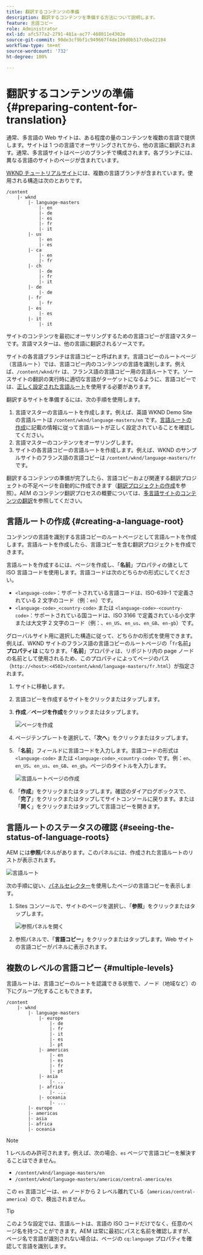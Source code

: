 ```yaml
---
title: 翻訳するコンテンツの準備
description: 翻訳するコンテンツを準備する方法について説明します。
feature: 言語コピー
role: Administrator
exl-id: afc577a2-2791-481a-ac77-468011e4302e
source-git-commit: 90de3cf9bf1c949667f4de109d0b517c6be22184
workflow-type: tm+mt
source-wordcount: '732'
ht-degree: 100%

---
```


# 翻訳するコンテンツの準備 {#preparing-content-for-translation}

通常、多言語の Web サイトは、ある程度の量のコンテンツを複数の言語で提供します。サイトは 1 つの言語でオーサリングされてから、他の言語に翻訳されます。通常、多言語サイトはページのブランチで構成されます。各ブランチには、異なる言語のサイトのページが含まれています。

[WKND チュートリアルサイト](/help/implementing/developing/introduction/develop-wknd-tutorial.md)には、複数の言語ブランチが含まれています。使用される構造は次のとおりです。

```text
/content
    |- wknd
        |- language-masters
            |- en
            |- de
            |- es
            |- fr
            |- it
        |- us
            |- en
            |- es
        |- ca
            |- en
            |- fr
        |- ch
            |- de
            |- fr
            |- it
        |- de
            |- de
        |- fr
            |- fr
        |- es
            |- es
        |- it
            |- it
```

サイトのコンテンツを最初にオーサリングするための言語コピーが言語マスターです。言語マスターは、他の言語に翻訳されるソースです。

サイトの各言語ブランチは言語コピーと呼ばれます。言語コピーのルートページ（言語ルート）では、言語コピー内のコンテンツの言語を識別します。例えば、`/content/wknd/fr` は、フランス語の言語コピー用の言語ルートです。ソースサイトの翻訳の実行時に適切な言語がターゲットになるように、言語コピーでは、[正しく設定された言語ルート](preparation.md#creating-a-language-root)を使用する必要があります。

翻訳するサイトを準備するには、次の手順を使用します。

1. 言語マスターの言語ルートを作成します。例えば、英語 WKND Demo Site の言語ルートは `/content/wknd/language-masters/en` です。[言語ルートの作成](preparation.md#creating-a-language-root)に記載の情報に従って言語ルートが正しく設定されていることを確認してください。
1. 言語マスターのコンテンツをオーサリングします。
1. サイトの各言語コピーの言語ルートを作成します。例えば、WKND のサンプルサイトのフランス語の言語コピーは `/content/wknd/language-masters/fr` です。

翻訳するコンテンツの準備が完了したら、言語コピーおよび関連する翻訳プロジェクトの不足ページを自動的に作成できます（[翻訳プロジェクトの作成](managing-projects.md)を参照）。AEM のコンテンツ翻訳プロセスの概要については、[多言語サイトのコンテンツの翻訳](overview.md)を参照してください。

## 言語ルートの作成 {#creating-a-language-root}

コンテンツの言語を識別する言語コピーのルートページとして言語ルートを作成します。言語ルートを作成したら、言語コピーを含む翻訳プロジェクトを作成できます。

言語ルートを作成するには、ページを作成し、「**名前**」プロパティの値として ISO 言語コードを使用します。言語コードは次のどちらかの形式にしてください。

* `<language-code>`：サポートされている言語コードは、ISO-639-1 で定義されている 2 文字のコード（例：`en`）です。
* `<language-code>_<country-code>` または `<language-code>-<country-code>`：サポートされている国コードは、ISO 3166 で定義されている小文字または大文字 2 文字のコード（例：、`en_US`、`en_us`、`en_GB`、`en-gb`）です。

グローバルサイト用に選択した構造に従って、どちらかの形式を使用できます。例えば、WKND サイトのフランス語の言語コピーのルートページの「`fr`名前&#x200B;**」プロパティは** になります。「**名前**」プロパティは、リポジトリ内の page ノードの名前として使用されるため、このプロパティによってページのパス（`http://<host>:<4502>/content/wknd/language-masters/fr.html`）が指定されます。

1. サイトに移動します。
1. 言語コピーを作成するサイトをクリックまたはタップします。
1. **作成**／**ページを作成**&#x200B;をクリックまたはタップします。

   ![ページを作成](../assets/create-page.png)

1. ページテンプレートを選択して、「**次へ**」をクリックまたはタップします。
1. 「**名前**」フィールドに言語コードを入力します。言語コードの形式は `<language-code>` または `<language-code>_<country-code>` です。例：`en`、`en_US`、`en_us`、`en_GB`、`en_gb`。ページのタイトルを入力します。

   ![言語ルートページの作成](../assets/create-language-root.png)

1. 「**作成**」をクリックまたはタップします。確認のダイアログボックスで、「**完了**」をクリックまたはタップしてサイトコンソールに戻ります。または「**開く**」をクリックまたはタップして言語コピーを開きます。

## 言語ルートのステータスの確認  {#seeing-the-status-of-language-roots}

AEM には&#x200B;**参照**&#x200B;パネルがあります。このパネルには、作成された言語ルートのリストが表示されます。

![言語ルート](../assets/language-roots.png)

次の手順に従い、[パネルセレクター](/help/sites-cloud/authoring/getting-started/basic-handling.md#rail-selector)を使用したページの言語コピーを表示します。

1. Sites コンソールで、サイトのページを選択し、「**参照**」をクリックまたはタップします。

   ![参照パネルを開く](../assets/opening-references-rail.png)

1. 参照パネルで、「**言語コピー**」をクリックまたはタップします。Web サイトの言語コピーがパネルに表示されます。

## 複数のレベルの言語コピー {#multiple-levels}

言語ルートは、言語コピーのルートを認識できる状態で、ノード（地域など）の下にグループ化することもできます。

```text
/content
    |- wknd
        |- language-masters
            |- europe
                |- de
                |- fr
                |- it
                |- es
                ]- pt
            |- americas
                |- en
                |- es
                |- fr
                |- pt
            |- asia
                |- ...
            |- africa
                |- ...
            |- oceania
                |- ...
        |- europe
        |- americas
        |- asia
        |- africa
        |- oceania            
```

>[!NOTE]
>
>1 レベルのみ許可されます。例えば、次の場合、`es` ページで言語コピーを解決することはできません。
>
>* `/content/wknd/language-masters/en`
>* `/content/wknd/language-masters/americas/central-america/es`

>
> 
この `es` 言語コピーは、`en` ノードから 2 レベル離れている（`americas/central-america`）ので、検出されません。

>[!TIP]
>
>このような設定では、言語ルートは、言語の ISO コードだけでなく、任意のページ名を持つことができます。AEM は常に最初にパスと名前を確認しますが、ページ名で言語が識別されない場合は、ページの `cq:language` プロパティを確認して言語を識別します。
